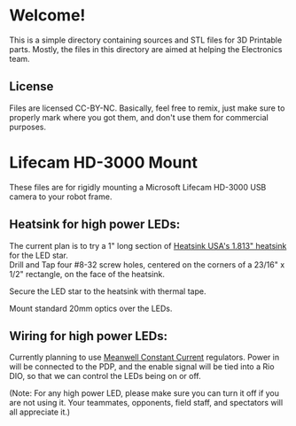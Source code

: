 # Welcome!
This is a simple directory containing sources and STL files for 3D Printable parts.  Mostly, the files in this directory are aimed at helping the Electronics team.

## License
Files are licensed CC-BY-NC.  Basically, feel free to remix, just make sure to properly mark where you got them, and don't use them for commercial purposes.

# Lifecam HD-3000 Mount
These files are for rigidly mounting a Microsoft Lifecam HD-3000 USB camera to your robot frame.  

## Heatsink for high power LEDs:
The current plan is to try a 1" long section of [Heatsink USA's 1.813" heatsink](http://www.heatsinkusa.com/1-813/) for the LED star.  
Drill and Tap four #8-32 screw holes, centered on the corners of a 23/16" x 1/2" rectangle, on the face of the heatsink. 

Secure the LED star to the heatsink with thermal tape.

Mount standard 20mm optics over the LEDs. 

## Wiring for high power LEDs:
Currently planning to use [Meanwell Constant Current](http://www.ledsupply.com/led-drivers/mean-well-ldb-l-series-cc-buck-boost-mode) regulators.  Power in will be connected to the PDP, and the enable signal will be tied into a Rio DIO, so that we can control the LEDs being on or off.

(Note:  For any high power LED, please make sure you can turn it off if you are not using it.  Your teammates, opponents, field staff, and spectators will all appreciate it.)